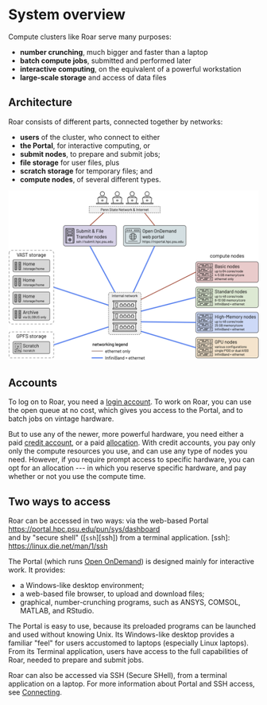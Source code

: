 # System overview

Compute clusters like Roar serve many purposes:

- **number crunching**, much bigger and faster than a laptop
- **batch compute jobs**, submitted and performed later
- **interactive computing**, on the equivalent of a powerful workstation
- **large-scale storage** and access of data files

## Architecture

Roar consists of different parts, connected together by networks:

- **users** of the cluster, who connect to either
- **the Portal**, for interactive computing, or
- **submit nodes**, to prepare and submit jobs;
- **file storage** for user files, plus
- **scratch storage** for temporary files; and 
- **compute nodes**, of several different types.

![architecture](../img/RC-architecture-schematic.png)

## Accounts

To log on to Roar, you need a [login account](connecting.md/#login-accounts).
To work on Roar, you can use the open queue at no cost,
which gives you access to the Portal, 
and to batch jobs on vintage hardware.

But to use any of the newer, more powerful hardware, 
you need either a paid [credit account](../accounts/paying-for-compute.md), 
or a paid [allocation](../accounts/paying-for-compute.md).
With credit accounts, you pay only only the compute resources you use,
and can use any type of nodes you need.
However, if you require prompt access to specific hardware,
you can opt for an allocation ---
in which you reserve specific hardware,
and pay whether or not you use the compute time.

## Two ways to access 

Roar can be accessed in two ways:  via the web-based Portal <br>
<https://portal.hpc.psu.edu/pun/sys/dashboard> <br>
and by "secure shell" ([`ssh`][ssh]) 
from a terminal application.
[ssh]: https://linux.die.net/man/1/ssh

The Portal (which runs [Open OnDemand](https://openondemand.org))
is designed mainly for interactive work.
It provides:

- a Windows-like desktop environment;
- a web-based file browser, to upload and download files;
- graphical, number-crunching programs, 
such as ANSYS, COMSOL, MATLAB, and RStudio.

The Portal is easy to use, 
because its preloaded programs can be launched and used without knowing Unix.
Its Windows-like desktop provides a familiar "feel"
for users accustomed to laptops (especially Linux laptops).
From its Terminal application,
users have access to the full capabilities of Roar,
needed to prepare and submit jobs.

Roar can also be accessed via SSH (Secure SHell),
from a terminal application on a laptop.
For more information about Portal and SSH access,
see [Connecting](connecting.md).

